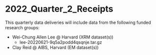 # 2022_Quarter_2_Receipts

This quarterly data deliveries will include data from the following funded research groups:
- Wei-Chung Allen Lee @ Harvard (XRM dataset(s))
  - lee-20220621-9q5a2podd4qsqnje.tar.gz
- Clay Reid @ AIBS, Harvard (EM dataset(s))

